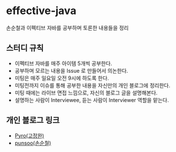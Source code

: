 # effective-java

손순철과 이펙티브 자바를 공부하며 토론한 내용들을 정리

## 스터디 규칙

- 이펙티브 자바를 매주 아이템 5개씩 공부한다.
- 공부하며 모르는 내용을 Issue 로 만들어서 의논한다.
- 미팅은 매주 일요일 오전 9시에 하도록 한다.
- 미팅전까지 이슈를 통해 공부한 내용을 자신만의 개인 블로그에 정리한다.
- 미팅 때에는 라이브 면접 느낌으로, 자신의 블로그 글을 설명해본다.
- 설명하는 사람이 Interviewee, 듣는 사람이 Interviewer 역할을 맡는다.

## 개인 블로그 링크

- [Pyro(고정완)](https://www.notion.so/Effective-Java-bcf5b240d9184907a355a33b67efdadb)
- [punsoo(손순철)](https://punsoo.github.io)
